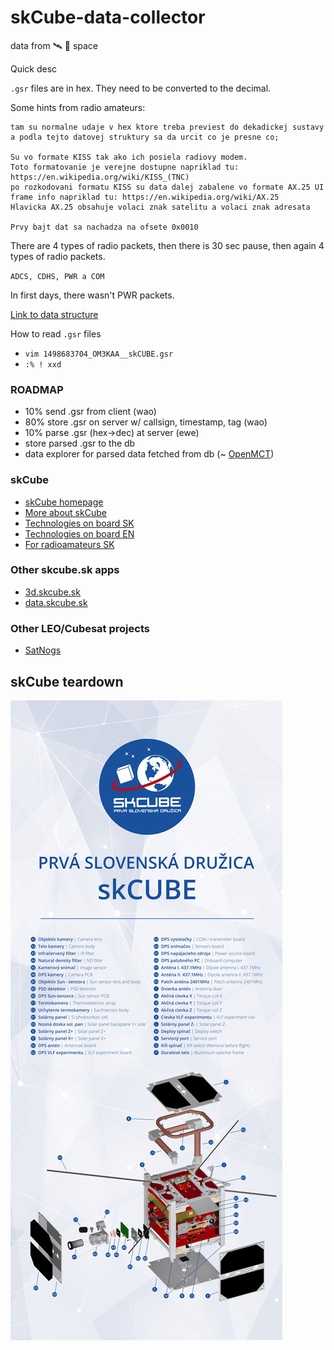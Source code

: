 # skCube-data-collector
data from 🛰 🌌 space

Quick desc

`.gsr` files are in hex.
They need to be converted to the decimal.

Some hints from radio amateurs:
```
tam su normalne udaje v hex ktore treba previest do dekadickej sustavy a podla tejto datovej struktury sa da urcit co je presne co;

Su vo formate KISS tak ako ich posiela radiovy modem.
Toto formatovanie je verejne dostupne napriklad tu: https://en.wikipedia.org/wiki/KISS_(TNC)
po rozkodovani formatu KISS su data dalej zabalene vo formate AX.25 UI frame info napriklad tu: https://en.wikipedia.org/wiki/AX.25
Hlavicka AX.25 obsahuje volaci znak satelitu a volaci znak adresata

Prvy bajt dat sa nachadza na ofsete 0x0010
```

There are 4 types of radio packets, then there is 30 sec pause, then again 4 types of radio packets.

`ADCS, CDHS, PWR a COM`

In first days, there wasn't PWR packets.

[Link to data structure](https://goo.gl/f6Tv99)

How to read `.gsr` files
* `vim 1498683704_OM3KAA__skCUBE.gsr`
* `:% ! xxd`

### ROADMAP
* 10% send .gsr from client (wao)
* 80% store .gsr on server w/ callsign, timestamp, tag (wao)
* 10% parse .gsr (hex->dec) at server (ewe)
* store parsed .gsr to the db
* data explorer for parsed data fetched from db (~ [OpenMCT](https://nasa.github.io/openmct/))

### skCube
* [skCube homepage](http://www.skcube.sk/)
* [More about skCube](https://sk.wikipedia.org/wiki/SkCUBE)
* [Technologies on board SK](http://www.skcube.sk/skcube/technologie/)
* [Technologies on board EN](http://www.skcube.sk/skcube/first-slovak-satellite-skcube/)
* [For radioamateurs SK](http://www.skcube.sk/vystupy/pre-radioamaterov/)

### Other skcube.sk apps
* [3d.skcube.sk](https://3d.skcube.sk/)
* [data.skcube.sk](https://data.skcube.sk/)

### Other LEO/Cubesat projects
* [SatNogs](https://satnogs.org/)

## skCube teardown
![img](skCube-teardown.jpg)
